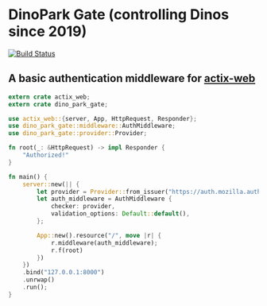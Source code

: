 # DinoPark Gate (controlling Dinos since 2019)
[![Build Status](https://travis-ci.org/fiji-flo/dino-park-gate.svg?branch=master)](https://travis-ci.org/fiji-flo/dino-park-gate)

## A basic authentication middleware for [actix-web](https://actix.rs/)

```rust
extern crate actix_web;
extern crate dino_park_gate;

use actix_web::{server, App, HttpRequest, Responder};
use dino_park_gate::middleware::AuthMiddleware;
use dino_park_gate::provider::Provider;

fn root(_: &HttpRequest) -> impl Responder {
    "Authorized!"
}

fn main() {
    server::new(|| {
        let provider = Provider::from_issuer("https://auth.mozilla.auth0.com/").unwrap();
        let auth_middleware = AuthMiddleware {
            checker: provider,
            validation_options: Default::default(),
        };

        App::new().resource("/", move |r| {
            r.middleware(auth_middleware);
            r.f(root)
        })
    })
    .bind("127.0.0.1:8000")
    .unrwap()
    .run();
}
```